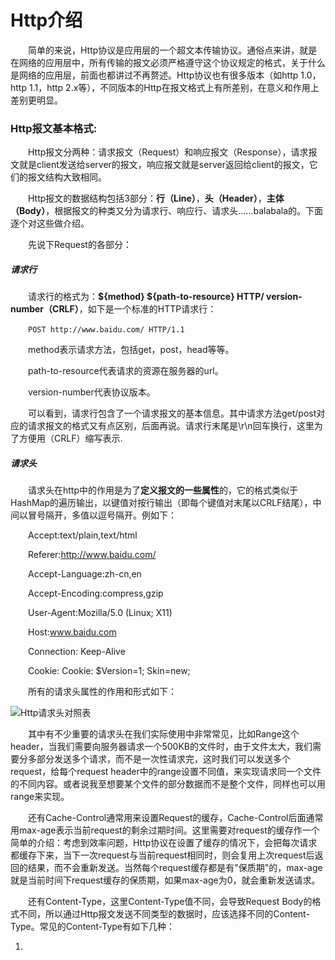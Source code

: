 # Http介绍
&emsp;&emsp;简单的来说，Http协议是应用层的一个超文本传输协议。通俗点来讲，就是在网络的应用层中，所有传输的报文必须严格遵守这个协议规定的格式，关于什么是网络的应用层，前面也都讲过不再赘述。Http协议也有很多版本（如http 1.0，http 1.1，http 2.x等），不同版本的Http在报文格式上有所差别，在意义和作用上差别更明显。  

### Http报文基本格式:
&emsp;&emsp;Http报文分两种：请求报文（Request）和响应报文（Response），请求报文就是client发送给server的报文，响应报文就是server返回给client的报文，它们的报文结构大致相同。  

&emsp;&emsp;Http报文的数据结构包括3部分：**行（Line）**，**头（Header）**，**主体（Body）**，根据报文的种类又分为请求行、响应行、请求头......balabala的。下面逐个对这些做介绍。  

&emsp;&emsp;先说下Request的各部分：  

#####  请求行
&emsp;&emsp;请求行的格式为：**${method} ${path-to-resource} HTTP/ version-number（CRLF）**，如下是一个标准的HTTP请求行：  

&emsp;&emsp;`POST http://www.baidu.com/ HTTP/1.1`  

&emsp;&emsp;method表示请求方法，包括get，post，head等等。  

&emsp;&emsp;path-to-resource代表请求的资源在服务器的url。  

&emsp;&emsp;version-number代表协议版本。  

&emsp;&emsp;可以看到，请求行包含了一个请求报文的基本信息。其中请求方法get/post对应的请求报文的格式又有点区别，后面再说。请求行末尾是\r\n回车换行，这里为了方便用（CRLF）缩写表示.  

#####  请求头
&emsp;&emsp;请求头在http中的作用是为了**定义报文的一些属性**的，它的格式类似于HashMap的遍历输出，以键值对按行输出（即每个键值对末尾以CRLF结尾），中间以冒号隔开，多值以逗号隔开。例如下：  

&emsp;&emsp;Accept:text/plain,text/html  

&emsp;&emsp;Referer:http://www.baidu.com/  

&emsp;&emsp;Accept-Language:zh-cn,en  

&emsp;&emsp;Accept-Encoding:compress,gzip  

&emsp;&emsp;User-Agent:Mozilla/5.0 (Linux; X11)  

&emsp;&emsp;Host:www.baidu.com  

&emsp;&emsp;Connection: Keep-Alive  

&emsp;&emsp;Cookie:	Cookie: $Version=1; Skin=new;  

&emsp;&emsp;所有的请求头属性的作用和形式如下：  

![Http请求头对照表](https://urt1rsliu.github.io//images/post/Basic/http所有请求头.PNG)

&emsp;&emsp;其中有不少重要的请求头在我们实际使用中非常常见，比如Range这个header，当我们需要向服务器请求一个500KB的文件时，由于文件太大，我们需要分多部分发送多个请求，而不是一次性请求完，这时我们可以发送多个request，给每个request header中的range设置不同值，来实现请求同一个文件的不同内容。或者说我至想要某个文件的部分数据而不是整个文件，同样也可以用range来实现。  

&emsp;&emsp;还有Cache-Control通常用来设置Request的缓存，Cache-Control后面通常用max-age表示当前request的剩余过期时间。这里需要对request的缓存作一个简单的介绍：考虑到效率问题，Http协议在设置了缓存的情况下，会把每次请求都缓存下来，当下一次request与当前request相同时，则会复用上次request后返回的结果，而不会重新发送。当然每个request缓存都是有"保质期"的，max-age就是当前时间下request缓存的保质期，如果max-age为0，就会重新发送请求。  

&emsp;&emsp;还有Content-Type，这里Content-Type值不同，会导致Request Body的格式不同，所以通过Http报文发送不同类型的数据时，应该选择不同的Content-Type。常见的Content-Type有如下几种：   

1. 